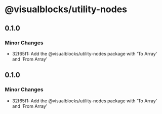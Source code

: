 # @visualblocks/utility-nodes

## 0.1.0

### Minor Changes

- 32f65f1: Add the @visualblocks/utility-nodes package with 'To Array' and 'From Array'

## 0.1.0

### Minor Changes

- 32f65f1: Add the @visualblocks/utility-nodes package with 'To Array' and 'From Array'

